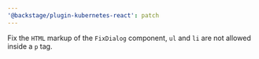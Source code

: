 ```yaml
---
'@backstage/plugin-kubernetes-react': patch
---
```


Fix the `HTML` markup of the `FixDialog` component, `ul` and `li` are not allowed inside a `p` tag.
